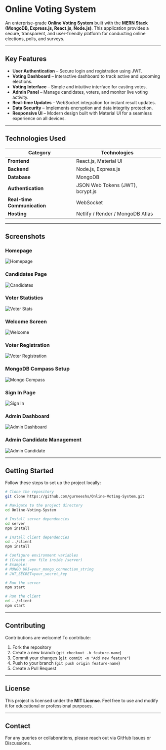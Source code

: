 # Online Voting System

An enterprise-grade **Online Voting System** built with the **MERN Stack (MongoDB, Express.js, React.js, Node.js)**.
This application provides a secure, transparent, and user-friendly platform for conducting online elections, polls, and surveys.

---

## Key Features

* **User Authentication** – Secure login and registration using JWT.
* **Voting Dashboard** – Interactive dashboard to track active and upcoming elections.
* **Voting Interface** – Simple and intuitive interface for casting votes.
* **Admin Panel** – Manage candidates, voters, and monitor live voting activity.
* **Real-time Updates** – WebSocket integration for instant result updates.
* **Data Security** – Implements encryption and data integrity protection.
* **Responsive UI** – Modern design built with Material UI for a seamless experience on all devices.

---

## Technologies Used

| Category                    | Technologies                     |
| --------------------------- | -------------------------------- |
| **Frontend**                | React.js, Material UI            |
| **Backend**                 | Node.js, Express.js              |
| **Database**                | MongoDB                          |
| **Authentication**          | JSON Web Tokens (JWT), bcrypt.js |
| **Real-time Communication** | WebSocket                        |
| **Hosting**                 | Netlify / Render / MongoDB Atlas |

---

## Screenshots

### Homepage

![Homepage](assets/Homepage.jpg)

### Candidates Page

![Candidates](assets/Candidates.jpg)

### Voter Statistics

![Voter Stats](assets/VotersStateAge.jpg)

### Welcome Screen

![Welcome](assets/Welcome.jpg)

### Voter Registration

![Voter Registration](assets/Voter.jpg)

### MongoDB Compass Setup

![Mongo Compass](assets/MongoCompass.jpg)

### Sign In Page

![Sign In](assets/Sign.jpg)

### Admin Dashboard

![Admin Dashboard](assets/Admin.jpg)

### Admin Candidate Management

![Admin Candidate](assets/AdminCandidate.jpg)

---

## Getting Started

Follow these steps to set up the project locally:

```bash
# Clone the repository
git clone https://github.com/gurneeshs/Online-Voting-System.git

# Navigate to the project directory
cd Online-Voting-System

# Install server dependencies
cd server
npm install

# Install client dependencies
cd ../client
npm install

# Configure environment variables
# (Create .env file inside /server)
# Example:
# MONGO_URI=your_mongo_connection_string
# JWT_SECRET=your_secret_key

# Run the server
npm start

# Run the client
cd ../client
npm start
```

---

## Contributing

Contributions are welcome!
To contribute:

1. Fork the repository
2. Create a new branch (`git checkout -b feature-name`)
3. Commit your changes (`git commit -m "Add new feature"`)
4. Push to your branch (`git push origin feature-name`)
5. Create a Pull Request

---

## License

This project is licensed under the **MIT License**.
Feel free to use and modify it for educational or professional purposes.

---

## Contact

For any queries or collaborations, please reach out via GitHub Issues or Discussions.
